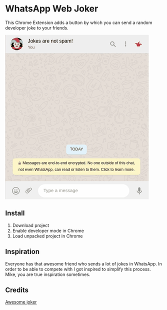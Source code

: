 # WhatsApp Web Joker

This Chrome Extension adds a button by which you can send a random developer joke to your friends.

![Demo](demo.gif)

## Install

1. Download project
2. Enable developer mode in Chrome
3. Load unpacked project in Chrome

## Inspiration

Everyone has that awesome friend who sends a lot of jokes in WhatsApp. In order to be able to compete with I got
inspired to simplify this process. Mike, you are true inspiration sometimes.

## Credits

[Awesome joker](https://www.flaticon.com/de/autoren/monkik)
